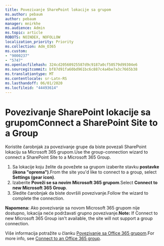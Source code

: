 ```yaml
---
title: Povezivanje SharePoint lokacije sa grupom
ms.author: pebaum
author: pebaum
manager: mnirkhe
ms.audience: Admin
ms.topic: article
ROBOTS: NOINDEX, NOFOLLOW
localization_priority: Priority
ms.collection: Adm_O365
ms.custom:
- "9000237"
- "5747"
ms.openlocfilehash: 324cd20560925587d9c9187a0cf50579d99304e6
ms.sourcegitcommit: bf87d91fa60bd961bc6c887c4a4be7a3c7665b38
ms.translationtype: MT
ms.contentlocale: sr-Latn-RS
ms.lasthandoff: 06/01/2020
ms.locfileid: "44493614"
---
```

# <a name="connect-a-sharepoint-site-to-a-group"></a><span data-ttu-id="ba8e9-102">Povezivanje SharePoint lokacije sa grupom</span><span class="sxs-lookup"><span data-stu-id="ba8e9-102">Connect a SharePoint Site to a Group</span></span>

<span data-ttu-id="ba8e9-103">Koristite čarobnjak za povezivanje grupe da biste povezali SharePoint lokaciju sa Microsoft 365 grupom.</span><span class="sxs-lookup"><span data-stu-id="ba8e9-103">Use the group-connection wizard to connect a SharePoint Site to a Microsoft 365 Group.</span></span>

1. <span data-ttu-id="ba8e9-104">Sa lokacije koju želite da povežete sa grupom izaberite stavku **postavke (ikona "oprema")**.</span><span class="sxs-lookup"><span data-stu-id="ba8e9-104">From the site you'd like to connect to a group, select  **Settings (gear icon)**.</span></span>
2. <span data-ttu-id="ba8e9-105">Izaberite **Poveži se sa novim Microsoft 365 grupom**.</span><span class="sxs-lookup"><span data-stu-id="ba8e9-105">Select  **Connect to new Microsoft 365 Group**.</span></span>
3. <span data-ttu-id="ba8e9-106">Sledite čarobnjak da biste dovršili povezivanje.</span><span class="sxs-lookup"><span data-stu-id="ba8e9-106">Follow the wizard to complete the connection.</span></span>

<span data-ttu-id="ba8e9-107">**Napomena:**  Ako povezivanje sa novom Microsoft 365 grupom nije dostupno, lokacija neće podržavati grupno povezivanje.</span><span class="sxs-lookup"><span data-stu-id="ba8e9-107">**Note:**  If Connect to new Microsoft 365 Group isn't available, the site will not support a group connection.</span></span>

<span data-ttu-id="ba8e9-108">Više informacija potražite u članku [Povezivanje sa Office 365 grupom](https://docs.microsoft.com/sharepoint/dev/transform/modernize-connect-to-office365-group).</span><span class="sxs-lookup"><span data-stu-id="ba8e9-108">For more info, see  [Connect to an Office 365 group](https://docs.microsoft.com/sharepoint/dev/transform/modernize-connect-to-office365-group).</span></span>